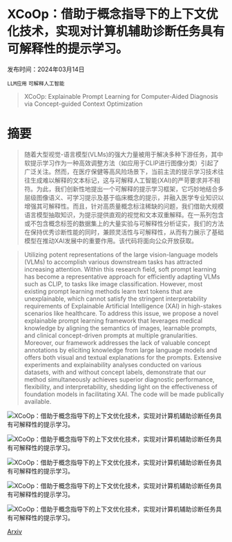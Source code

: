 # XCoOp：借助于概念指导下的上下文优化技术，实现对计算机辅助诊断任务具有可解释性的提示学习。

发布时间：2024年03月14日

`LLM应用` `可解释人工智能`

> XCoOp: Explainable Prompt Learning for Computer-Aided Diagnosis via Concept-guided Context Optimization

# 摘要

> 随着大型视觉-语言模型(VLMs)的强大力量被用于解决多种下游任务，其中软提示学习作为一种高效调整方法（如应用于CLIP进行图像分类）引起了广泛关注。然而，在医疗保健等高风险场景下，当前主流的提示学习技术往往生成难以解释的文本标记，这与可解释人工智能(XAI)的严苛要求并不相符。为此，我们创新性地提出一个可解释的提示学习框架，它巧妙地结合多层级图像语义、可学习提示及基于临床概念的提示，并融入医学专业知识以增强其可解释性。而且，针对高质量概念标注稀缺的问题，我们借助大规模语言模型抽取知识，为提示提供直观的视觉和文本双重解释。在一系列包含或不包含概念标签的数据集上的大量实验与可解释性分析证实，我们的方法在保持优秀诊断性能的同时，兼顾灵活性与可解释性，从而有力展示了基础模型在推动XAI发展中的重要作用。该代码将面向公众开放获取。

> Utilizing potent representations of the large vision-language models (VLMs) to accomplish various downstream tasks has attracted increasing attention. Within this research field, soft prompt learning has become a representative approach for efficiently adapting VLMs such as CLIP, to tasks like image classification. However, most existing prompt learning methods learn text tokens that are unexplainable, which cannot satisfy the stringent interpretability requirements of Explainable Artificial Intelligence (XAI) in high-stakes scenarios like healthcare. To address this issue, we propose a novel explainable prompt learning framework that leverages medical knowledge by aligning the semantics of images, learnable prompts, and clinical concept-driven prompts at multiple granularities. Moreover, our framework addresses the lack of valuable concept annotations by eliciting knowledge from large language models and offers both visual and textual explanations for the prompts. Extensive experiments and explainability analyses conducted on various datasets, with and without concept labels, demonstrate that our method simultaneously achieves superior diagnostic performance, flexibility, and interpretability, shedding light on the effectiveness of foundation models in facilitating XAI. The code will be made publically available.

![XCoOp：借助于概念指导下的上下文优化技术，实现对计算机辅助诊断任务具有可解释性的提示学习。](../../../paper_images/2403.09410/x1.png)

![XCoOp：借助于概念指导下的上下文优化技术，实现对计算机辅助诊断任务具有可解释性的提示学习。](../../../paper_images/2403.09410/x3.png)

![XCoOp：借助于概念指导下的上下文优化技术，实现对计算机辅助诊断任务具有可解释性的提示学习。](../../../paper_images/2403.09410/x4.png)

![XCoOp：借助于概念指导下的上下文优化技术，实现对计算机辅助诊断任务具有可解释性的提示学习。](../../../paper_images/2403.09410/x5.png)

![XCoOp：借助于概念指导下的上下文优化技术，实现对计算机辅助诊断任务具有可解释性的提示学习。](../../../paper_images/2403.09410/x6.png)

[Arxiv](https://arxiv.org/abs/2403.09410)